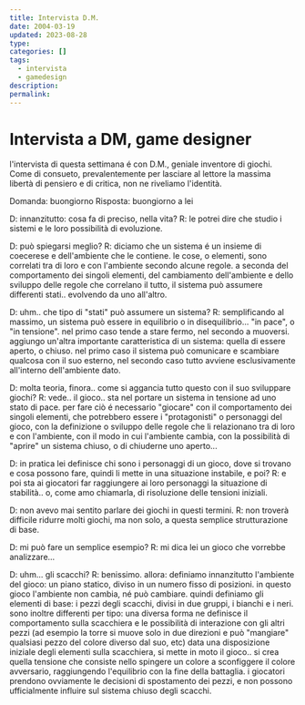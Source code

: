 ```yaml
---
title: Intervista D.M.
date: 2004-03-19
updated: 2023-08-28
type: 
categories: []
tags:
  - intervista
  - gamedesign
description: 
permalink: 
---
```

# Intervista a DM, game designer

l'intervista di questa settimana é con D.M., geniale inventore di giochi.
Come di consueto, prevalentemente per lasciare al lettore la massima libertà di pensiero e di critica,  non ne riveliamo l'identità.

Domanda: buongiorno
Risposta: buongiorno a lei

D: innanzitutto: cosa fa di preciso, nella vita?
R: le potrei dire che studio i sistemi e le loro possibilità di evoluzione.

D: può spiegarsi meglio?
R:  diciamo che un sistema é un insieme di coecerese e dell'ambiente che le contiene.
le cose, o elementi, sono correlati tra di loro e con l'ambiente secondo alcune regole.
a seconda del comportamento dei singoli elementi, del cambiamento dell'ambiente e dello sviluppo delle regole che correlano il tutto, il sistema può assumere differenti stati.. evolvendo da uno all'altro.

D: uhm.. che tipo di "stati" può assumere un sistema?
R: semplificando al massimo, un sistema può essere in equilibrio o in disequilibrio... "in pace", o "in tensione".
nel primo caso tende a stare fermo, nel secondo a muoversi.
aggiungo un'altra importante caratteristica di un sistema: quella di essere aperto, o chiuso.
nel primo caso il sistema può comunicare e scambiare qualcosa con il suo esterno, nel secondo caso tutto avviene esclusivamente all'interno dell'ambiente dato.

D: molta teoria, finora.. come si aggancia tutto questo con il suo sviluppare giochi?
R: vede.. il gioco.. sta nel portare un sistema in tensione ad uno stato di pace.
per fare ciò é necessario "giocare" con il comportamento dei singoli elementi, che potrebbero essere i "protagonisti" o personaggi del gioco, con la definizione o sviluppo delle regole che li relazionano tra di loro e con l'ambiente, con il modo in cui l'ambiente cambia, con la possibilità di "aprire" un sistema chiuso, o di chiuderne uno aperto...

D: in pratica lei definisce chi sono i personaggi di un gioco, dove si trovano e cosa possono fare, quindi li mette in una situazione instabile, e poi?
R: e poi sta ai giocatori far raggiungere ai loro personaggi la situazione di stabilità.. o, come amo chiamarla, di risoluzione delle tensioni iniziali.

D: non avevo mai sentito parlare dei giochi in questi termini.
R: non troverà difficile ridurre molti giochi, ma non solo, a questa semplice strutturazione di base.

D: mi può fare un semplice esempio?
R: mi dica lei un gioco che vorrebbe analizzare... 

D: uhm... gli scacchi?
R: benissimo. allora: definiamo innanzitutto l'ambiente del gioco: un piano statico, diviso in un numero fisso di posizioni.
in questo gioco l'ambiente non cambia, né può cambiare.
quindi definiamo gli elementi di base: i pezzi degli scacchi, divisi in due gruppi, i bianchi e i neri.
sono inoltre differenti per tipo: una diversa forma ne definisce il comportamento sulla scacchiera e le possibilità di interazione con gli altri pezzi (ad esempio la torre si muove solo in due direzioni e può "mangiare" qualsiasi pezzo del colore diverso dal suo, etc)
data una disposizione iniziale degli elementi sulla scacchiera, si mette in moto il gioco.. si crea quella tensione che consiste nello spingere un colore a sconfiggere il colore avversario, raggiungendo l'equilibrio con la fine della battaglia.
i giocatori prendono ovviamente le decisioni di spostamento dei pezzi, e non possono ufficialmente influire sul sistema chiuso degli scacchi.
